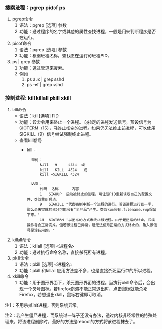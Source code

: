 ### 搜索进程：pgrep pidof ps ###
1. pgrep命令
	1. 语法：pgrep  [选项] 参数
	2. 功能：通过程序的名字或其他的属性查找进程，一般是用来判断程序是否在运行。
2. pidof命令
	1. 语法：pgrep  [选项] 参数
	2. 功能：根据进程名称，查找正在运行的进程PID。
3. ps  |  grep 参数
	1. 功能：通过管道来搜索。
	2. 例如
		1. ps  aux  |  grep sshd
		2. ps  -ef  |  grep sshd

### 控制进程: kill killall pkill xkill ###
1. kill命令
	- 语法：kill  [选项]  PID
	- 功能：该命令用来终止一个进程。向指定的进程发送信号。预设信号为SIGTERM（15），可终止指定的进程。如果仍无法终止该进程，可以使用SIGKILL（9）信号尝试强制终止进程。
	- 查看kill信号
		- kill -l 

				举例：
					kill  -9     4324  或
					kill  -KILL  4324   或
					kill –SIGKILL 4324

				选项：
					代码	名称		内容
					1	SIGHUP	启动被终止的进程，可让该PID重新读取自己的配置文件，类似重新启动。
					9	SIGKILL	"代表强制中断一个进程的进行。若该进程进行到一半，那么尚未完成的部分可能会有“半产品”产生。类似vim会有.filename.swp保留下来。"
					15	SIGTERM	"以正常的方式来终止该进程。由于是正常的终止，后续操作将会正常完成。但若该进程已异常，是无法使用正常的方式终止的，输入该信号是没有用的。"

2. killall命令
	1. 语法：killall  [选项]  <进程名>
	2. 功能：通过执行命令名称，直接杀死所有进程。
3. pkill命令
	1. 语法：pkill [选项]  <进程名>
	2. 功能：pkill 和killall 应用方法差不多，也是直接杀死运行中的所以进程。
4. xkill命令
	1. 功能：用于图形界面下，杀死图形界面的进程。当执行xkill命令后，会出现一个叉号图标。若firefox崩溃不能正常退出时，点击鼠标就能杀死Firefox。若想退出xkill，鼠标右键即可取消。

注1：不用杀掉init进程，否则系统异常。

注2：若产生僵尸进程，而系统过一阵子还没有办法，通过内核非经常性的特殊处理来，将该进程删除时，最好的方法是reboot的方式将该进程抹去了。


	






